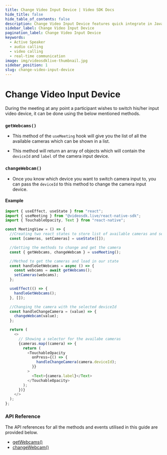 ```yaml
---
title: Change Video Input Device | Video SDK Docs
hide_title: false
hide_table_of_contents: false
description: Change Video Input Device features quick integrate in Javascript, React JS, Android, IOS, React Native, Flutter with Video SDK to add live video & audio conferencing to your applications.
sidebar_label: Change Video Input Device
pagination_label: Change Video Input Device
keywords:
  - Active Speaker
  - audio calling
  - video calling
  - real-time communication
image: img/videosdklive-thumbnail.jpg
sidebar_position: 1
slug: change-video-input-device
---
```


# Change Video Input Device

During the meeting at any point a participant wishes to switch his/her input video device, it can be done using the below mentioned methods.

### `getWebcams()`

- This method of the `useMeeting` hook will give you the list of all the available cameras which can be shown in a list.

- This method will return an array of objects which will contain the `deviceId` and `label` of the camera input device.

### `changeWebcam()`

- Once you know which device you want to switch camera input to, you can pass the `deviceId` to this method to change the camera input device.

#### Example

```js
import { useEffect, useState } from "react";
import { useMeeting } from "@videosdk.live/react-native-sdk";
import { TouchableOpacity, Text } from "react-native";

const MeetingView = () => {
  //Creating two react states to store list of available cameras and selected camera
  const [cameras, setCameras] = useState([]);

  //Getting the methods to change and get the camera
  const { getWebcams, changeWebcam } = useMeeting();

  //Method to get the cameras and load in our state
  const handleGetWebcams = async () => {
    const webcams = await getWebcams();
    setCameras(webcams);
  };

  useEffect(() => {
    handleGetWebcams();
  }, []);

  //Changing the camera with the selected deviceId
  const handleChangeCamera = (value) => {
    changeWebcam(value);
  };

  return (
    <>
      // Showing a selector for the availabe cameras
      {cameras.map((camera) => {
        return (
          <TouchableOpacity
            onPress={() => {
              handleChangeCamera(camera.deviceId);
            }}
          >
            <Text>{camera.label}</Text>
          </TouchableOpacity>
        );
      })}
    </>
  );
};
```

### API Reference

The API references for all the methods and events utilised in this guide are provided below.

- [getWebcams()](/react-native/api/sdk-reference/use-meeting/methods#getwebcams)
- [changeWebcam()](/react-native/api/sdk-reference/use-meeting/methods#changewebcam)
